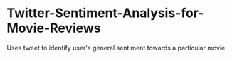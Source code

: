 # Twitter-Sentiment-Analysis-for-Movie-Reviews
Uses tweet to identify user's general sentiment towards a particular movie
